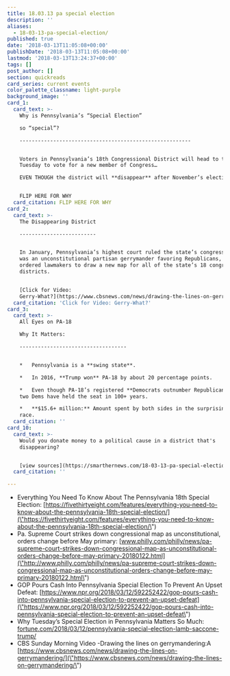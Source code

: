 ```yaml
---
title: 18.03.13 pa special election
description: ''
aliases:
  - 18-03-13-pa-special-election/
published: true
date: '2018-03-13T11:05:08+00:00'
publishDate: '2018-03-13T11:05:08+00:00'
lastmod: '2018-03-13T13:24:37+00:00'
tags: []
post_author: []
section: quickreads
card_series: current events
color_palette_classname: light-purple
background_image: ''
card_1:
  card_text: >-
    Why is Pennsylvania’s “Special Election”  

    so “special”?

    --------------------------------------------------------


    Voters in Pennsylvania’s 18th Congressional District will head to the polls
    Tuesday to vote for a new member of Congress…  

    EVEN THOUGH the district will **disappear** after November’s election.


    FLIP HERE FOR WHY
  card_citation: FLIP HERE FOR WHY
card_2:
  card_text: >-
    The Disappearing District

    -------------------------


    In January, Pennsylvania’s highest court ruled the state’s congressional map
    was an unconstitutional partisan gerrymander favoring Republicans, and
    ordered lawmakers to draw a new map for all of the state’s 18 congressional
    districts.


    [Click for Video:
    Gerry-What?](https://www.cbsnews.com/news/drawing-the-lines-on-gerrymandering/)
  card_citation: 'Click for Video: Gerry-What?'
card_3:
  card_text: >-
    All Eyes on PA-18  

    Why It Matters:

    -----------------------------------


    *   Pennsylvania is a **swing state**.

    *   In 2016, **Trump won** PA-18 by about 20 percentage points.

    *   Even though PA-18’s registered **Democrats outnumber Republicans**, only
    two Dems have held the seat in 100+ years.

    *   **$15.6+ million:** Amount spent by both sides in the surprisingly close
    race.
  card_citation: ''
card_10:
  card_text: >-
    Would you donate money to a political cause in a district that's
    disappearing?


    [view sources](https://smarthernews.com/18-03-13-pa-special-election/)
  card_citation: ''

---
```

*   Everything You Need To Know About The Pennsylvania 18th Special Election: [https://fivethirtyeight.com/features/everything-you-need-to-know-about-the-pennsylvania-18th-special-election/](\"https://fivethirtyeight.com/features/everything-you-need-to-know-about-the-pennsylvania-18th-special-election/\")
*   Pa. Supreme Court strikes down congressional map as unconstitutional, orders change before May primary: [www.philly.com/philly/news/pa-supreme-court-strikes-down-congressional-map-as-unconstitutional-orders-change-before-may-primary-20180122.html](\"http://www.philly.com/philly/news/pa-supreme-court-strikes-down-congressional-map-as-unconstitutional-orders-change-before-may-primary-20180122.html\")
*   GOP Pours Cash Into Pennsylvania Special Election To Prevent An Upset Defeat: [https://www.npr.org/2018/03/12/592252422/gop-pours-cash-into-pennsylvania-special-election-to-prevent-an-upset-defeat](\"https://www.npr.org/2018/03/12/592252422/gop-pours-cash-into-pennsylvania-special-election-to-prevent-an-upset-defeat\")
*   Why Tuesday’s Special Election in Pennsylvania Matters So Much: [fortune.com/2018/03/12/pennsylvania-special-election-lamb-saccone-trump/](\"http://fortune.com/2018/03/12/pennsylvania-special-election-lamb-saccone-trump/\")
*   CBS Sunday Morning Video -Drawing the lines on gerrymandering:A [https://www.cbsnews.com/news/drawing-the-lines-on-gerrymandering/](\"https://www.cbsnews.com/news/drawing-the-lines-on-gerrymandering/\")